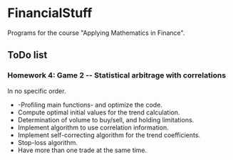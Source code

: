 # FinancialStuff
Programs for the course "Applying Mathematics in Finance".

## ToDo list
### Homework 4: Game 2 -- Statistical arbitrage with correlations

In no specific order.

* -Profiling main functions- and optimize the code.
* Compute optimal initial values for the trend calculation.
* Determination of volume to buy/sell, and holding limitations.
* Implement algorithm to use correlation information.
* Implement self-correcting algorithm for the trend coefficients.
* Stop-loss algorithm.
* Have more than one trade at the same time.


